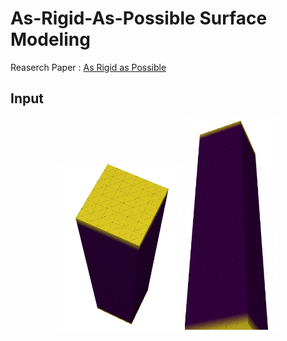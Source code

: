 # As-Rigid-As-Possible Surface Modeling
Reaserch Paper : [As Rigid as Possible](http://sites.fas.harvard.edu/~cs277/papers/sorkine_asrigid.pdf)

## Input

<p align="center">
  <img src="/images/input_bar_top.png" width="200">
  
  <img src="/images/input_bar_bottom.png" width="150">
</p>


